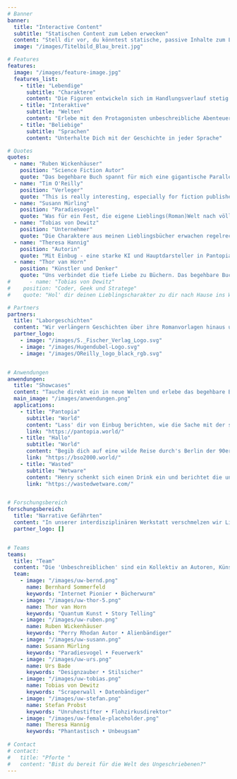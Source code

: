 ```yaml
---
# Banner
banner:
  title: "Interactive Content"
  subtitle: "Statischen Content zum Leben erwecken"
  content: "Stell dir vor, du könntest statische, passive Inhalte zum Leben erwecken. Um sich mit den Nutzern zu unterhalten. Jede Frage beantworten. Jeden Kontext verstehen und sich anpassen. Personalisiert, intelligent, lebendig. Einzig die Vorstellungskraft ist das Limit."
  image: "/images/Titelbild_Blau_breit.jpg"

# Features
features:
  image: "/images/feature-image.jpg"
  features_list:
    - title: "Lebendige"
      subtitle: "Charaktere"
      content: "Die Figuren entwickeln sich im Handlungsverlauf stetig weiter"
    - title: "Interaktive"
      subtitle: "Welten"
      content: "Erlebe mit den Protagonisten unbeschreibliche Abenteuer"
    - title: "Beliebige"
      subtitle: "Sprachen"
      content: "Unterhalte Dich mit der Geschichte in jeder Sprache"

# Quotes
quotes:
  - name: "Ruben Wickenhäuser"
    position: "Science Fiction Autor"
    quote: "Das begehbare Buch spannt für mich eine gigantische Parallelwelt auf, voll von kleinen Irritationen und Störungen. Allein diesen nachzuspüren und sie zu entdecken ist ein unvergleichliches Abenteuer."
  - name: "Tim O'Reilly"
    position: "Verleger"
    quote: "This is really interesting, especially for fiction publishers and for booksellers because of its gamified aspects and the ability to explore a book before you buy. You've done a good job on creating something that's fun as well as useful."
  - name: "Susann Mürling"
    position: "Paradiesvogel"
    quote: "Was für ein Fest, die eigene Lieblings(Roman)Welt nach völlig neuen Dingen zu durchstöbern, Verbindungen zur echten Welt herzustellen oder jede beliebige Frage aus der Feder des Autors beantwortet zu bekommen."
  - name: "Tobias von Dewitz"
    position: "Unternehmer"
    quote: "Die Charaktere aus meinen Lieblingsbücher erwachen regelrecht zum Leben, als ob sie in real neben mir sitzen würden. Sie verhalten sich und fühlen sich an, als ob der Autor selbst im Hintergrund die unsichtbaren Fäden an ihnen ziehen würde."
  - name: "Theresa Hannig"
    position: "Autorin"
    quote: "Mit Einbug - eine starke KI und Hauptdarsteller in Pantopia - zum ersten Mal ein Gespräch über meine eigene Geschichte führen zu können war unbeschreiblich."
  - name: "Thor van Horn"
    position: "Künstler und Denker"
    quote: "Uns verbindet die tiefe Liebe zu Büchern. Das begehbare Buch ist für mich wie ein Portal in ein neues Universum."
#      - name: "Tobias von Dewitz"
#    position: "Coder, Geek und Stratege"
#    quote: "Hol' dir deinen Lieblingscharakter zu dir nach Hause ins Wohnzimmer und starte eine wildes Abenteuer durch Raum und Zeit. Einfach genial."

# Partners
partners:
  title: "Laborgeschichten"
  content: "Wir verlängern Geschichten über ihre Romanvorlagen hinaus und verleihen den Protagonisten eine spielerische Persönlichkeit. Von Science Fiction über Phantastik bis zu Fachbüchern tüfteln wir gerne für euch an spannenden Showcases und wegweisenden Leuchttürmen."
  partner_logo:
    - image: "/images/S._Fischer_Verlag_Logo.svg"
    - image: "/images/Hugendubel-Logo.svg"
    - image: "/images/OReilly_logo_black_rgb.svg"


# Anwendungen
anwendungen:
  title: "Showcases"
  content: "Tauche direkt ein in neue Welten und erlebe das begehbare Buch."
  main_image: "/images/anwendungen.png"
  applications:
    - title: "Pantopia"
      subtitle: "World"
      content: "Lass' dir von Einbug berichten, wie die Sache mit der starken KI gut ausgegangen ist."
      link: "https://pantopia.world/"
    - title: "Hallo"
      subtitle: "World"
      content: "Begib dich auf eine wilde Reise durch's Berlin der 90er Jahre in die Pionierzeit des Internets."
      link: "https://bso2000.world/"
    - title: "Wasted"
      subtitle: "Wetware"
      content: "Henry schenkt sich einen Drink ein und berichtet die ungeschönten Daily News aus der KI Welt."
      link: "https://wastedwetware.com/"


# Forschungsbereich
forschungsbereich:
  title: "Narrative Gefährten"
  content: "In unserer interdisziplinären Werkstatt verschmelzen wir Literatur, Technologie und künstliche Intelligenz zu innovativen Storytelling-Methoden, die Geschichten lebendig werden lassen. Dabei entsteht ein persönlicher Gefährte, der sich vom ersten Moment an ganz auf den Nutzer einlässt – seine Sprache spricht, seine Leidenschaften teilt und seine Begeisterung spiegelt.\nDiese Form der Interaktion schafft eine Verbindung, die sich anfühlt wie die mit einem langjährigen Wegbegleiter: spielerisch, vertrauensvoll und überraschend. So öffnen sich neue Pfade, um gemeinsam Inhalte zu entdecken und tiefgehende Erlebnisse zu gestalten."
  partner_logo: []


# Teams
teams:
  title: "Team"
  content: "Die 'Unbeschreiblichen' sind ein Kollektiv an Autoren, Künstlern, Denkern und Machern. Vereint durch unsere Leidenschaft für Bücher verlängern wir deren Geschichten in einer nie zuvor erlebten Art."
  team:
    - image: "/images/uw-bernd.png"
      name: Bernhard Sommerfeld
      keywords: "Internet Pionier • Bücherwurm"
    - image: "/images/uw-thor-5.png"
      name: Thor van Horn 
      keywords: "Quantum Kunst • Story Telling"
    - image: "/images/uw-ruben.png"
      name: Ruben Wickenhäuser
      keywords: "Perry Rhodan Autor • Alienbändiger"
    - image: "/images/uw-susann.png"
      name: Susann Mürling
      keywords: "Paradiesvogel • Feuerwerk"
    - image: "/images/uw-urs.png"
      name: Urs Bade
      keywords: "Designzauber • Stilsicher"
    - image: "/images/uw-tobias.png"
      name: Tobias von Dewitz
      keywords: "Scraperwall • Datenbändiger"
    - image: "/images/uw-stefan.png"
      name: Stefan Probst
      keywords: "Unruhestifter • Flohzirkusdirektor"
    - image: "/images/uw-female-placeholder.png"
      name: Theresa Hannig
      keywords: "Phantastisch • Unbeugsam"
      
# Contact
# contact:
#   title: "Pforte "
#   content: "Bist du bereit für die Welt des Ungeschriebenen?"
---
```

